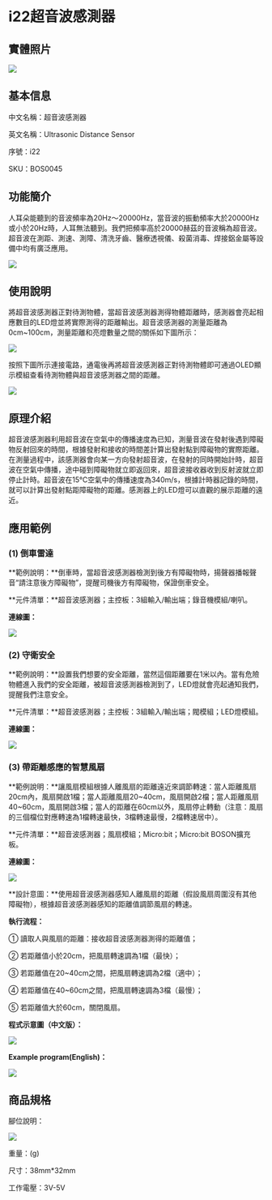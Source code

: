 # i22超音波感測器

## 實體照片

![](../.gitbook/assets/boson-chao-sheng-bo-ju-li-chuan-gan-qi-shi-wu-tu-pian.jpg)

## 基本信息

中文名稱：超音波感測器

英文名稱：Ultrasonic Distance Sensor

序號：i22

SKU：BOS0045

## 功能簡介

人耳朵能聽到的音波頻率為20Hz～20000Hz，當音波的振動頻率大於20000Hz或小於20Hz時，人耳無法聽到。我們把頻率高於20000赫茲的音波稱為超音波。超音波在測距、測速、測障、清洗牙齒、醫療透視儀、殺菌消毒、焊接鋁金屬等設備中均有廣泛應用。

![](../.gitbook/assets/boson-chao-sheng-bo-ju-li-chuan-gan-qi-mo-kuai-jian-jie.png)

## 使用說明

將超音波感測器正對待測物體，當超音波感測器測得物體距離時，感測器會亮起相應數目的LED燈並將實際測得的距離輸出。超音波感測器的測量距離為0cm~100cm，測量距離和亮燈數量之間的關係如下圖所示：

![](../.gitbook/assets/boson-chao-sheng-bo-ju-li-chuan-gan-qi-shi-yong-shuo-ming-1.png)

按照下圖所示連接電路，通電後再將超音波感測器正對待測物體即可通過OLED顯示模組查看待測物體與超音波感測器之間的距離。

![](../.gitbook/assets/boson-chao-sheng-bo-ju-li-chuan-gan-qi-shi-yong-shuo-ming-2.png)

## 原理介紹

超音波感測器利用超音波在空氣中的傳播速度為已知，測量音波在發射後遇到障礙物反射回來的時間，根據發射和接收的時間差計算出發射點到障礙物的實際距離。在測量過程中，該感測器會向某一方向發射超音波，在發射的同時開始計時，超音波在空氣中傳播，途中碰到障礙物就立即返回來，超音波接收器收到反射波就立即停止計時。超音波在15℃空氣中的傳播速度為340m/s，根據計時器記錄的時間，就可以計算出發射點距障礙物的距離。感測器上的LED燈可以直觀的展示距離的遠近。

## 應用範例

### \(1\) 倒車雷達

**範例說明：**倒車時，當超音波感測器檢測到後方有障礙物時，揚聲器播報聲音“請注意後方障礙物”，提醒司機後方有障礙物，保證倒車安全。

**元件清單：**超音波感測器；主控板：3組輸入/輸出端；錄音機模組/喇叭。

**連線圖：**

![](../.gitbook/assets/boson-chao-sheng-bo-ju-li-chuan-gan-qi-ying-yong-yang-li-1-lian-xian-tu.png)

### \(2\) 守衛安全

**範例說明：**設置我們想要的安全距離，當然這個距離要在1米以內。當有危險物體進入我們的安全距離，被超音波感測器檢測到了，LED燈就會亮起通知我們，提醒我們注意安全。

**元件清單：**超音波感測器；主控板：3組輸入/輸出端；閥模組；LED燈模組。

**連線圖：**

![](../.gitbook/assets/boson-chao-sheng-bo-ju-li-chuan-gan-qi-ying-yong-yang-li-2-lian-xian-tu.png)

### \(3\) 帶距離感應的智慧風扇

**範例說明：**讓風扇模組根據人離風扇的距離遠近來調節轉速：當人距離風扇20cm內，風扇開啟1檔；當人距離風扇20~40cm，風扇開啟2檔；當人距離風扇40~60cm，風扇開啟3檔；當人的距離在60cm以外，風扇停止轉動（注意：風扇的三個檔位對應轉速為1檔轉速最快，3檔轉速最慢，2檔轉速居中）。

**元件清單：**超音波感測器；風扇模組；Micro:bit；Micro:bit BOSON擴充板。

**連線圖：**

![](../.gitbook/assets/boson-chao-sheng-bo-ju-li-chuan-gan-qi-ying-yong-yang-li-3-lian-xian-tu.png)

**設計意圖：**使用超音波感測器感知人離風扇的距離（假設風扇周圍沒有其他障礙物），根據超音波感測器感知的距離值調節風扇的轉速。

**執行流程：**

① 讀取人與風扇的距離：接收超音波感測器測得的距離值；

② 若距離值小於20cm，把風扇轉速調為1檔（最快）；

③ 若距離值在20~40cm之間，把風扇轉速調為2檔（適中）；

④ 若距離值在40~60cm之間，把風扇轉速調為3檔（最慢）；

⑤ 若距離值大於60cm，關閉風扇。

**程式示意圖（中文版）：**

![](https://github.com/rjc945tc/Boson/tree/88e6dccf62eea8b97a7567f44872f4efb1ec7462/boson_超音波感測器_應用範例3_程式示意圖中文版.png)

**Example program(English)：**

![](https://github.com/rjc945tc/Boson/tree/88e6dccf62eea8b97a7567f44872f4efb1ec7462/boson_超音波感測器_應用範例3_程式示意圖英文版.png)

## 商品規格

腳位說明：

![](../.gitbook/assets/boson-chao-sheng-bo-ju-li-chuan-gan-qi-yin-jiao-shuo-ming.png)

重量：\(g\)

尺寸：38mm\*32mm

工作電壓：3V-5V

